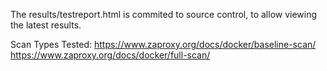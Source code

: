 The results/testreport.html is commited to source control, to allow viewing the latest results.

Scan Types Tested:
https://www.zaproxy.org/docs/docker/baseline-scan/
https://www.zaproxy.org/docs/docker/full-scan/

